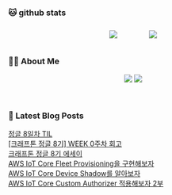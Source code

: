 
###  🐱 github stats  

<div id="main" align="center">
    <img src="https://github-readme-stats.vercel.app/api?username=Kojaewoong0504&count_private=true&show_icons=true&theme=tokyonight"
        style="height: auto; margin-left: 20px; margin-right: 20px; padding: 10px;"/>
    <img src="https://github-readme-stats.vercel.app/api/top-langs/?username=Kojaewoong0504&layout=compact"   
        style="height: auto; margin-left: 20px; margin-right: 20px; padding: 10px;"/>
</div>

###  💁‍♀️ About Me  
<p align="center">
    <a href="https://www.gowoong.com/"><img src="https://img.shields.io/badge/Blog-FF5722?style=flat-square&logo=Blogger&logoColor=white"/></a>
    <a href="mailto:jaewoong.ko0504@gmail.com"><img src="https://img.shields.io/badge/Gmail-d14836?style=flat-square&logo=Gmail&logoColor=white&link=ilovefran.ofm@gmail.com"/></a>
</p>

<br>

### 📕 Latest Blog Posts   

<a href ="https://www.gowoong.com/28"> 정글 8일차 TIL </a> <br>
<a href ="https://www.gowoong.com/26"> [크래프톤 정글 8기] WEEK 0주차 회고 </a> <br>
<a href ="https://www.gowoong.com/25"> 크래프톤 정글 8기 에세이 </a> <br>
<a href ="https://www.gowoong.com/24"> AWS IoT Core Fleet Provisioning을 구현해보자 </a> <br>
<a href ="https://www.gowoong.com/23"> AWS IoT Core Device Shadow를 알아보자 </a> <br>
<a href ="https://www.gowoong.com/22"> AWS IoT Core Custom Authorizer 적용해보자 2부 </a> <br>
